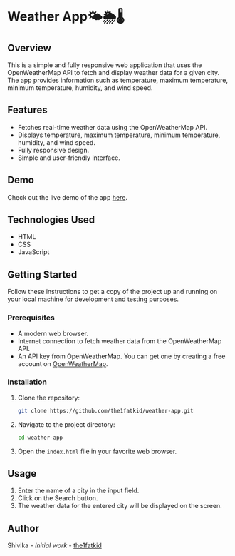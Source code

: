# Weather App🌤️🌦️🌡️

## Overview
This is a simple and fully responsive web application that uses the OpenWeatherMap API to fetch and display weather data for a given city. The app provides information such as temperature, maximum temperature, minimum temperature, humidity, and wind speed.

## Features

- Fetches real-time weather data using the OpenWeatherMap API.
- Displays temperature, maximum temperature, minimum temperature, humidity, and wind speed.
- Fully responsive design.
- Simple and user-friendly interface.

## Demo

Check out the live demo of the app [here](#).

## Technologies Used

- HTML
- CSS
- JavaScript

## Getting Started

Follow these instructions to get a copy of the project up and running on your local machine for development and testing purposes.

### Prerequisites

- A modern web browser.
- Internet connection to fetch weather data from the OpenWeatherMap API.
- An API key from OpenWeatherMap. You can get one by creating a free account on [OpenWeatherMap](https://home.openweathermap.org/users/sign_up).

### Installation

1. Clone the repository:
    ```bash
    git clone https://github.com/the1fatkid/weather-app.git
    ```

2. Navigate to the project directory:
    ```bash
    cd weather-app
    ```

3. Open the `index.html` file in your favorite web browser.

## Usage

1. Enter the name of a city in the input field.
2. Click on the Search button.
3. The weather data for the entered city will be displayed on the screen.

## Author

Shivika - *Initial work* - [the1fatkid](https://github.com/the1fatkid)
